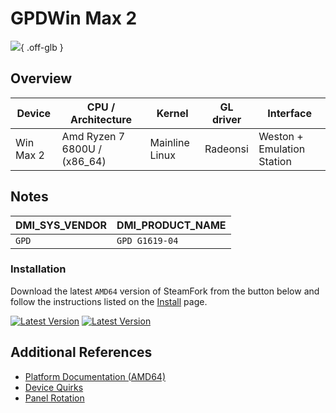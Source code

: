 # GPDWin Max 2

![](../../_inc/images/devices/gpdwin-max-2.png){ .off-glb }

## Overview

| Device | CPU / Architecture | Kernel | GL driver | Interface |
| -- | -- | -- | -- | -- |
| Win Max 2 | Amd Ryzen 7 6800U / (x86_64) | Mainline Linux | Radeonsi | Weston + Emulation Station |

## Notes

| DMI_SYS_VENDOR | DMI_PRODUCT_NAME |
| -- | -- |
| `GPD` | `GPD G1619-04` |

### Installation

Download the latest `AMD64` version of SteamFork from the button below and follow the instructions listed on the [Install](../../../play/install/) page.

[![Latest Version](https://img.shields.io/github/release/SteamFork/distribution.svg?labelColor=111111&color=5998FF&label=Latest&style=flat#only-light)](https://github.com/SteamFork/distribution/releases/latest)
[![Latest Version](https://img.shields.io/github/release/SteamFork/distribution.svg?labelColor=dddddd&color=5998FF&label=Latest&style=flat#only-dark)](https://github.com/SteamFork/distribution/releases/latest)

## Additional References

- [Platform Documentation (AMD64)](https://github.com/SteamFork/distribution/blob/main/documentation/PER_DEVICE_DOCUMENTATION/AMD64)
- [Device Quirks](https://github.com/SteamFork/distribution/tree/main/packages/hardware/quirks/devices/GPD%20G1619-04)
- [Panel Rotation](https://github.com/SteamFork/distribution/blob/main/packages/kernel/linux/patches/AMD64/002-display-quirks.patch)